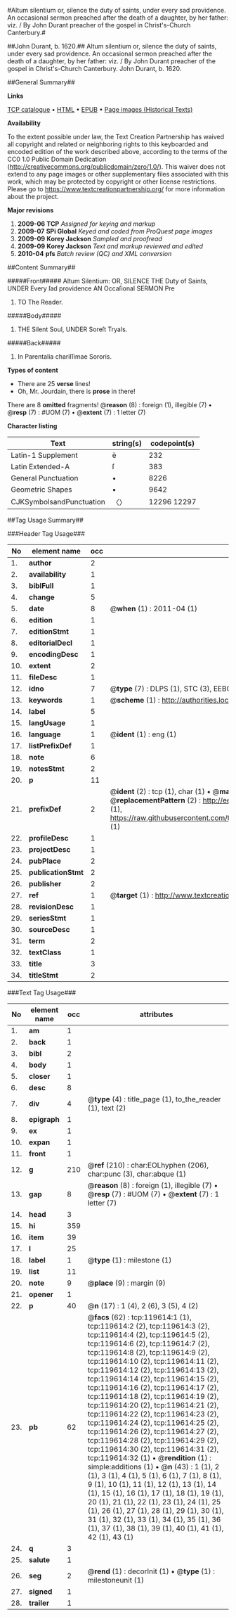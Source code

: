 #Altum silentium or, silence the duty of saints, under every sad providence. An occasional sermon preached after the death of a daughter, by her father: viz. / By John Durant preacher of the gospel in Christ's-Church Canterbury.#

##John Durant, b. 1620.##
Altum silentium or, silence the duty of saints, under every sad providence. An occasional sermon preached after the death of a daughter, by her father: viz. / By John Durant preacher of the gospel in Christ's-Church Canterbury.
John Durant, b. 1620.

##General Summary##

**Links**

[TCP catalogue](http://www.ota.ox.ac.uk/tcp/)  • 
[HTML](http://tei.it.ox.ac.uk/tcp/Texts-HTML/free/A81/A81869.html)  • 
[EPUB](http://tei.it.ox.ac.uk/tcp/Texts-EPUB/free/A81/A81869.epub) • 
[Page images (Historical Texts)](https://historicaltexts.jisc.ac.uk/eebo-99867307e)

**Availability**

To the extent possible under law, the Text Creation Partnership has waived all copyright and related or neighboring rights to this keyboarded and encoded edition of the work described above, according to the terms of the CC0 1.0 Public Domain Dedication (http://creativecommons.org/publicdomain/zero/1.0/). This waiver does not extend to any page images or other supplementary files associated with this work, which may be protected by copyright or other license restrictions. Please go to https://www.textcreationpartnership.org/ for more information about the project.

**Major revisions**

1. __2009-06__ __TCP__ *Assigned for keying and markup*
1. __2009-07__ __SPi Global__ *Keyed and coded from ProQuest page images*
1. __2009-09__ __Korey Jackson__ *Sampled and proofread*
1. __2009-09__ __Korey Jackson__ *Text and markup reviewed and edited*
1. __2010-04__ __pfs__ *Batch review (QC) and XML conversion*

##Content Summary##

#####Front#####
Altum Silentium: OR, SILENCE THE Duty of Saints, UNDER Every ſad providence AN Occaſional SERMON Pre
1. TO The Reader.

#####Body#####

1. THE Silent Soul, UNDER Soreſt Tryals.

#####Back#####

1. In Parentalia chariſſimae Sororis.

**Types of content**

  * There are 25 **verse** lines!
  * Oh, Mr. Jourdain, there is **prose** in there!

There are 8 **omitted** fragments! 
 @__reason__ (8) : foreign (1), illegible (7)  •  @__resp__ (7) : #UOM (7)  •  @__extent__ (7) : 1 letter (7)

**Character listing**


|Text|string(s)|codepoint(s)|
|---|---|---|
|Latin-1 Supplement|è|232|
|Latin Extended-A|ſ|383|
|General Punctuation|•|8226|
|Geometric Shapes|▪|9642|
|CJKSymbolsandPunctuation|〈〉|12296 12297|

##Tag Usage Summary##

###Header Tag Usage###

|No|element name|occ|attributes|
|---|---|---|---|
|1.|__author__|2||
|2.|__availability__|1||
|3.|__biblFull__|1||
|4.|__change__|5||
|5.|__date__|8| @__when__ (1) : 2011-04 (1)|
|6.|__edition__|1||
|7.|__editionStmt__|1||
|8.|__editorialDecl__|1||
|9.|__encodingDesc__|1||
|10.|__extent__|2||
|11.|__fileDesc__|1||
|12.|__idno__|7| @__type__ (7) : DLPS (1), STC (3), EEBO-CITATION (1), PROQUEST (1), VID (1)|
|13.|__keywords__|1| @__scheme__ (1) : http://authorities.loc.gov/ (1)|
|14.|__label__|5||
|15.|__langUsage__|1||
|16.|__language__|1| @__ident__ (1) : eng (1)|
|17.|__listPrefixDef__|1||
|18.|__note__|6||
|19.|__notesStmt__|2||
|20.|__p__|11||
|21.|__prefixDef__|2| @__ident__ (2) : tcp (1), char (1)  •  @__matchPattern__ (2) : ([0-9\-]+):([0-9IVX]+) (1), (.+) (1)  •  @__replacementPattern__ (2) : http://eebo.chadwyck.com/downloadtiff?vid=$1&page=$2 (1), https://raw.githubusercontent.com/textcreationpartnership/Texts/master/tcpchars.xml#$1 (1)|
|22.|__profileDesc__|1||
|23.|__projectDesc__|1||
|24.|__pubPlace__|2||
|25.|__publicationStmt__|2||
|26.|__publisher__|2||
|27.|__ref__|1| @__target__ (1) : http://www.textcreationpartnership.org/docs/. (1)|
|28.|__revisionDesc__|1||
|29.|__seriesStmt__|1||
|30.|__sourceDesc__|1||
|31.|__term__|2||
|32.|__textClass__|1||
|33.|__title__|3||
|34.|__titleStmt__|2||


###Text Tag Usage###

|No|element name|occ|attributes|
|---|---|---|---|
|1.|__am__|1||
|2.|__back__|1||
|3.|__bibl__|2||
|4.|__body__|1||
|5.|__closer__|1||
|6.|__desc__|8||
|7.|__div__|4| @__type__ (4) : title_page (1), to_the_reader (1), text (2)|
|8.|__epigraph__|1||
|9.|__ex__|1||
|10.|__expan__|1||
|11.|__front__|1||
|12.|__g__|210| @__ref__ (210) : char:EOLhyphen (206), char:punc (3), char:abque (1)|
|13.|__gap__|8| @__reason__ (8) : foreign (1), illegible (7)  •  @__resp__ (7) : #UOM (7)  •  @__extent__ (7) : 1 letter (7)|
|14.|__head__|3||
|15.|__hi__|359||
|16.|__item__|39||
|17.|__l__|25||
|18.|__label__|1| @__type__ (1) : milestone (1)|
|19.|__list__|11||
|20.|__note__|9| @__place__ (9) : margin (9)|
|21.|__opener__|1||
|22.|__p__|40| @__n__ (17) : 1 (4), 2 (6), 3 (5), 4 (2)|
|23.|__pb__|62| @__facs__ (62) : tcp:119614:1 (1), tcp:119614:2 (2), tcp:119614:3 (2), tcp:119614:4 (2), tcp:119614:5 (2), tcp:119614:6 (2), tcp:119614:7 (2), tcp:119614:8 (2), tcp:119614:9 (2), tcp:119614:10 (2), tcp:119614:11 (2), tcp:119614:12 (2), tcp:119614:13 (2), tcp:119614:14 (2), tcp:119614:15 (2), tcp:119614:16 (2), tcp:119614:17 (2), tcp:119614:18 (2), tcp:119614:19 (2), tcp:119614:20 (2), tcp:119614:21 (2), tcp:119614:22 (2), tcp:119614:23 (2), tcp:119614:24 (2), tcp:119614:25 (2), tcp:119614:26 (2), tcp:119614:27 (2), tcp:119614:28 (2), tcp:119614:29 (2), tcp:119614:30 (2), tcp:119614:31 (2), tcp:119614:32 (1)  •  @__rendition__ (1) : simple:additions (1)  •  @__n__ (43) : 1 (1), 2 (1), 3 (1), 4 (1), 5 (1), 6 (1), 7 (1), 8 (1), 9 (1), 10 (1), 11 (1), 12 (1), 13 (1), 14 (1), 15 (1), 16 (1), 17 (1), 18 (1), 19 (1), 20 (1), 21 (1), 22 (1), 23 (1), 24 (1), 25 (1), 26 (1), 27 (1), 28 (1), 29 (1), 30 (1), 31 (1), 32 (1), 33 (1), 34 (1), 35 (1), 36 (1), 37 (1), 38 (1), 39 (1), 40 (1), 41 (1), 42 (1), 43 (1)|
|24.|__q__|3||
|25.|__salute__|1||
|26.|__seg__|2| @__rend__ (1) : decorInit (1)  •  @__type__ (1) : milestoneunit (1)|
|27.|__signed__|1||
|28.|__trailer__|1||

